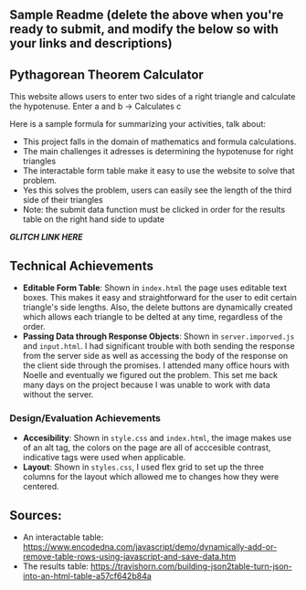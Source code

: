 Sample Readme (delete the above when you're ready to submit, and modify the below so with your links and descriptions)
---

## Pythagorean Theorem Calculator
This website allows users to enter two sides of a right triangle and calculate the hypotenuse.
Enter a and b -> Calculates c

Here is a sample formula for summarizing your activities, talk about:
- This project falls in the domain of mathematics and formula calculations.
- The main challenges it adresses is determining the hypotenuse for right triangles
- The interactable form table make it easy to use the website to solve that problem.
- Yes this solves the problem, users can easily see the length of the third side of their triangles
- Note: the submit data function must be clicked in order for the results table on the right hand side to update

***GLITCH LINK HERE***

## Technical Achievements
- **Editable Form Table**: Shown in `index.html` the page uses editable text boxes. This makes it easy and straightforward for the user to edit certain triangle's side lengths. Also, the delete buttons are dynamically created which allows each triangle to be delted at any time, regardless of the order.
- **Passing Data through Response Objects**: Shown in `server.imporved.js` and `input.html`. I had significant trouble with both sending the response from the server side as well as accessing the body of the response on the client side through the promises. I attended many office hours with Noelle and eventually we figured out the problem. This set me back many days on the project because I was unable to work with data without the server.

### Design/Evaluation Achievements
- **Accesibility**: Shown in `style.css` and `index.html`, the image makes use of an alt tag, the colors on the page are all of acccesible contrast, indicative tags were used when applicable.
- **Layout**: Shown in `styles.css`, I used flex grid to set up the three columns for the layout which allowed me to changes how they were centered.

## Sources:
- An interactable table: https://www.encodedna.com/javascript/demo/dynamically-add-or-remove-table-rows-using-javascript-and-save-data.htm
- The results table: https://travishorn.com/building-json2table-turn-json-into-an-html-table-a57cf642b84a 
